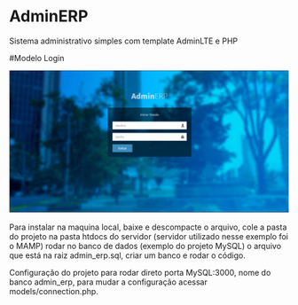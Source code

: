 # AdminERP
Sistema administrativo simples com template AdminLTE e PHP

#Modelo Login

![alt text](https://github.com/ClaytonAndrade/AdminERP/blob/master/views/img/template/tela_login.PNG)

Para instalar na maquina local, baixe e descompacte o arquivo, cole a pasta do projeto na pasta htdocs do servidor
(servidor utilizado nesse exemplo foi o MAMP) rodar no banco de dados (exemplo do projeto MySQL) o arquivo que está 
na raiz admin_erp.sql, criar um banco e rodar o código.

Configuração do projeto para rodar direto porta MySQL:3000, nome do banco admin_erp, para mudar a configuração 
acessar models/connection.php.



